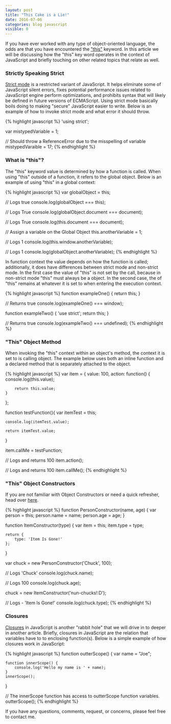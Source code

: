 ```yaml
---
layout: post
title: "This Cake is a Lie!"
date: 2016-07-06
categories: blog javascript
visible: 0 
---
```

If you have ever worked with any type of object-oriented language, the odds are that you have encountered the ["this"][MDN - JavaScript This] keyword. In this article we will be discussing how the "this" key word operates in the context of JavaScript and briefly touching on other related topics that relate as well.

### Strictly Speaking Strict ###
[Strict mode][MDN - Strict Mode] is a restricted variant of JavaScript. It helps eliminate some of JavaScript silent errors, fixes potential performance issues related to JavaScript engine perform optimizations, and prohibits syntax that will likely be defined in future versions of ECMAScript. Using strict mode basically boils doing to making "secure" JavaScript easier to write. Below is an example of how to invoke strict mode and what error it should throw.

{% highlight javascript %}
'using strict';

var mistypedVariable = 1;

// Should throw a ReferenceError due to the misspelling of variable
mistypedVaraible = 17;
{% endhighlight %}

### What is "this"? ###
The "this" keyword value is determined by how a function is called. When using "this" outside of a function, it refers to the global object. Below is an example of using "this" in a global context:

{% highlight javascript %}
var globalObject = this;

// Logs true
console.log(globalObject === this);

// Logs True
console.log(globalObject.document === document);

// Logs True
console.log(this.document === document);

// Assign a variable on the Global Object
this.anotherVariable = 1;

// Logs 1
console.log(this.window.anotherVariable);

// Logs 1
console.log(globalObject.anotherVariable);
{% endhighlight %}

In function context the value depends on how the function is called; additionally, it does have differences between strict mode and non-strict mode. In the first case the value of "this" is not set by the call, because in non-strict mode "this" must always be a object. In the second case, the of "this" remains at whatever it is set to when entering the execution context.

{% highlight javascript %}
function exampleOne() {
    return this;
}

// Returns true
console.log(exampleOne() === window);

function exampleTwo() {
    'use strict';
    return this;
}

// Returns true
console.log(exampleTwo() === undefined);
{% endhighlight %}


### "This" Object Method ###
When invoking the "this" context within an object's method, the context it is set to is calling object. The example below uses both an inline function and a declared method that is separately attached to the object.

{% highlight javascript %}
var item = {
    value: 100,
    action: function() {
        console.log(this.value);

        return this.value;
    }
};

function testFunction(){
    var itemTest = this;

    console.log(itemTest.value);

    return itemTest.value;
}

item.callMe = testFunction;

// Logs and returns 100
item.action();

// Logs and returns 100
item.callMe();
{% endhighlight %}


### "This" Object Constructors ###
If you are not familiar with Object Constructors or need a quick refresher, head over [here][nkane - JavaScript Object].

{% highlight javascript %}
function PersonConstructor(name, age) {
    var person = this;
    person.name = name;
    person.age = age;
}

function ItemConstructor(type) {
    var item = this;
    item.type = type;

    return {
        type: 'Item Is Gone!'
    };
}

var chuck = new PersonConstructor('Chuck', 100);

// Logs 'Chuck'
console.log(chuck.name);

// Logs 100
console.log(chuck.age);

chuck = new ItemConstructor('nun-chucks!:D');

// Logs - 'Item Is Gone!'
console.log(chuck.type);
{% endhighlight %}

### Closures ###
[Closures][MDN - Closures] in JavaScript is another "rabbit hole" that we will drive in to deeper in another article. Briefly, closures in JavaScript are the relation that variables have to to enclosing function(s). Below is a simple example of how closures work in JavaScript:

{% highlight javascript %}
function outterScope() {
    var name = "Joe";

    function innerScope() {
        console.log('Hello my name is ' + name);
    }
    innerScope();
}

// The innerScope function has access to outterScope function variables.
outterScope();
{% endhighlight %}

If you have any questions, comments, request, or concerns, please feel free to contact me.

[MDN - Closures]:               https://developer.mozilla.org/en-US/docs/Web/JavaScript/Closures
[MDN - Functions]:              https://developer.mozilla.org/en-US/docs/Web/JavaScript/Reference/Functions
[MDN - JavaScript This]:        https://developer.mozilla.org/en-US/docs/Web/JavaScript/Reference/Operators/this
[MDN - Strict Mode]:            https://developer.mozilla.org/en-US/docs/Web/JavaScript/Reference/Strict_mode
[nkane - JavaScript Object]:    http://nkane.github.io/blog/javascript/2016/01/15/javascript-quest.html
